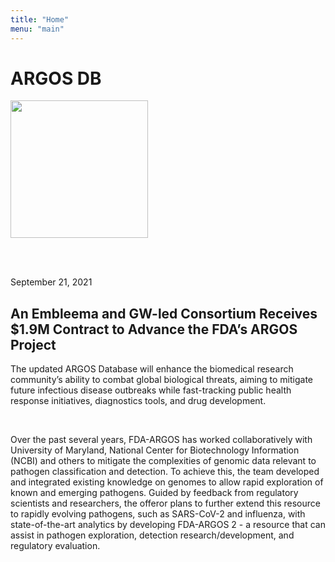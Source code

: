 ```yaml
---
title: "Home"
menu: "main"
---
```


<div class="col-lg-8 offset-lg-2 text-center">
	<h1> ARGOS DB</h1>
<img src="/images/ancient-greek-trireme-.jpeg" style="width:220px;height:220px;" class="img-fluid mx-auto d-block" alt="">
</div>

<br><br>

<div class="alert alert-success" role="alert">
September 21, 2021 

## An Embleema and GW-led Consortium Receives $1.9M Contract to Advance the FDA’s ARGOS Project  

The updated ARGOS Database will enhance the biomedical research community’s ability to combat global biological threats, aiming to mitigate future infectious disease outbreaks while fast-tracking public health response initiatives, diagnostics tools, and drug development. 

</div>

<br>
<div>

Over the past several years, FDA-ARGOS has worked collaboratively with University of Maryland, National Center for Biotechnology Information (NCBI) and others to mitigate the complexities of genomic data relevant to pathogen classification and detection. To achieve this, the team developed and integrated existing knowledge on genomes to allow rapid exploration of known and emerging pathogens. Guided by feedback from regulatory scientists and researchers, the offeror plans to further extend this resource to rapidly evolving pathogens, such as SARS-CoV-2 and influenza, with state-of-the-art analytics by developing FDA-ARGOS 2 - a resource that can assist in pathogen exploration, detection research/development, and regulatory evaluation.
</div>
